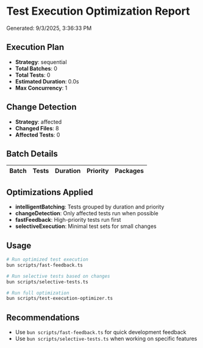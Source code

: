 # Test Execution Optimization Report

Generated: 9/3/2025, 3:36:33 PM

## Execution Plan

- **Strategy**: sequential
- **Total Batches**: 0
- **Total Tests**: 0
- **Estimated Duration**: 0.0s
- **Max Concurrency**: 1

## Change Detection

- **Strategy**: affected
- **Changed Files**: 8
- **Affected Tests**: 0

## Batch Details

| Batch | Tests | Duration | Priority | Packages |
|-------|-------|----------|----------|----------|

## Optimizations Applied

- **intelligentBatching**: Tests grouped by duration and priority
- **changeDetection**: Only affected tests run when possible
- **fastFeedback**: High-priority tests run first
- **selectiveExecution**: Minimal test sets for small changes

## Usage

```bash
# Run optimized test execution
bun scripts/fast-feedback.ts

# Run selective tests based on changes
bun scripts/selective-tests.ts

# Run full optimization
bun scripts/test-execution-optimizer.ts
```

## Recommendations

- Use `bun scripts/fast-feedback.ts` for quick development feedback
- Use `bun scripts/selective-tests.ts` when working on specific features
